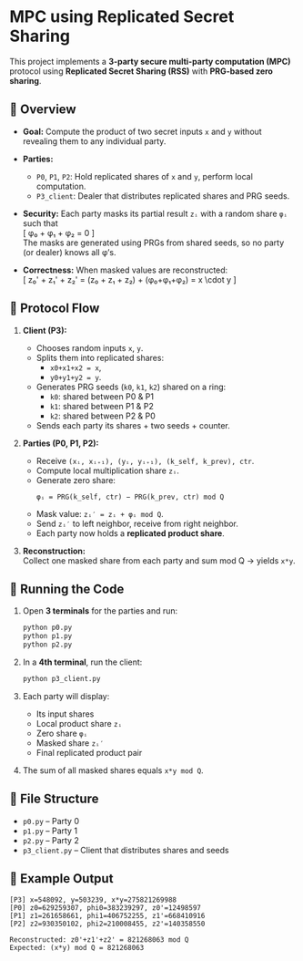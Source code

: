 # MPC using Replicated Secret Sharing

This project implements a **3-party secure multi-party computation (MPC)** protocol
using **Replicated Secret Sharing (RSS)** with **PRG-based zero sharing**.

## 🔹 Overview

- **Goal:** Compute the product of two secret inputs `x` and `y` without revealing them
  to any individual party.
- **Parties:**  
  - `P0`, `P1`, `P2`: Hold replicated shares of `x` and `y`, perform local computation.  
  - `P3_client`: Dealer that distributes replicated shares and PRG seeds.

- **Security:** Each party masks its partial result `zᵢ` with a random share `φᵢ` such that  
  \[
  φ₀ + φ₁ + φ₂ = 0
  \]  
  The masks are generated using PRGs from shared seeds, so no party (or dealer) knows all φ’s.

- **Correctness:** When masked values are reconstructed:  
  \[
  z₀' + z₁' + z₂' = (z₀ + z₁ + z₂) + (φ₀+φ₁+φ₂) = x \cdot y
  \]

## 🔹 Protocol Flow

1. **Client (P3):**
   - Chooses random inputs `x`, `y`.
   - Splits them into replicated shares:  
     - `x0+x1+x2 = x`,  
     - `y0+y1+y2 = y`.  
   - Generates PRG seeds (`k0`, `k1`, `k2`) shared on a ring:
     - `k0`: shared between P0 & P1  
     - `k1`: shared between P1 & P2  
     - `k2`: shared between P2 & P0  
   - Sends each party its shares + two seeds + counter.

2. **Parties (P0, P1, P2):**
   - Receive `(xᵢ, xᵢ₊₁), (yᵢ, yᵢ₊₁), (k_self, k_prev), ctr`.
   - Compute local multiplication share `zᵢ`.
   - Generate zero share:
     ```
     φᵢ = PRG(k_self, ctr) − PRG(k_prev, ctr) mod Q
     ```
   - Mask value: `zᵢ′ = zᵢ + φᵢ mod Q`.
   - Send `zᵢ′` to left neighbor, receive from right neighbor.
   - Each party now holds a **replicated product share**.

3. **Reconstruction:**  
   Collect one masked share from each party and sum mod Q → yields `x*y`.

## 🔹 Running the Code

1. Open **3 terminals** for the parties and run:
   ```bash
   python p0.py
   python p1.py
   python p2.py
   ```

2. In a **4th terminal**, run the client:
   ```bash
   python p3_client.py
   ```

3. Each party will display:
   - Its input shares
   - Local product share `zᵢ`
   - Zero share `φᵢ`
   - Masked share `zᵢ′`
   - Final replicated product pair

4. The sum of all masked shares equals `x*y mod Q`.

## 🔹 File Structure
- `p0.py` – Party 0  
- `p1.py` – Party 1  
- `p2.py` – Party 2  
- `p3_client.py` – Client that distributes shares and seeds

## 🔹 Example Output

```
[P3] x=548092, y=503239, x*y=275821269988
[P0] z0=629259307, phi0=383239297, z0'=12498597
[P1] z1=261658661, phi1=406752255, z1'=668410916
[P2] z2=930350102, phi2=210008455, z2'=140358550

Reconstructed: z0'+z1'+z2' = 821268063 mod Q
Expected: (x*y) mod Q = 821268063
```

